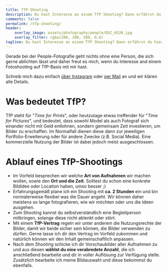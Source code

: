 ```yaml
---
title: TfP-Shooting
description: Du hast Interesse an einem TfP Shooting? Dann erfährst du hier alles, was du darüber wissen musst.
comments: false
permalink: /tfp-shooting/
header:
    overlay_image: assets/photography/people/DSC_6526.jpg
    overlay_filter: rgba(200, 200, 200, 0.6)
tagline: Du hast Interesse an einem TfP Shooting? Dann erfährst du hier alles, was du darüber wissen musst.
---
```


Gerade bei der People-Fotografie geht nichts ohne eine Person, die sich gerne ablichten lässt und daher freut es mich, 
wenn du Interesse and einem Fotoshooting auf TfP-Basis mit mir hast.

Schreib mich dazu einfach [über Instagram]({{site.accounts.instagram}}) oder [per Mail](mailto:tfp@gamue.de) an und wir klären alle Details.

# Was bedeutet TfP?

TfP steht für "*Time for Prints*", oder heutzutage etwas treffender für "*Time for Pictures*", und bedeutet, 
dass sowohl Model als auch Fotograf sich einander nicht mit Geld entlohnen, sondern gemeinsam Zeit investieren, um Bilder zu erschaffen. 
Im Normalfall dienen diese dann zur jeweiligen Portfolio-Erweiterung oder für andere Zwecke (z.B. Social Media). 
Eine kommerzielle Nutzung der Bilder ist dabei jedoch meist ausgeschlossen.

# Ablauf eines TfP-Shootings

- Im Vorfeld besprechen wir welche **Art von Aufnahmen** wir machen wollen, sowie den **Ort und die Zeit**. 
    Solltest du schon eine konkrete Bildidee oder Location haben, umso besser ;)
- Erfahrungsgemäß plane ich ein Shooting mit **ca. 2 Stunden** ein und bin normalerweise flexibel was die Dauer angeht. 
    Wir können daher meistens so lange fotografieren, wie wir möchten oder uns die Ideen ausgehen.
- Zum Shooting kannst du selbstverständlich eine Begleitperson mitbringen, solange diese nicht ablenkt oder stört.
- Mit einem **TfP-Vertrag** regeln wir unter anderem die Nutzungsrechte der Bilder, damit wir beide sicher sein können, die Bilder verwenden zu dürfen. 
    Gerne lasse ich dir den Vertrag im Vorfeld zukommen und natürlich können wir den Inhalt gemeinschaftlich anpassen.
- Nach dem Shooting schicke ich dir Vorschaubilder aller Aufnahmen zu und aus diesen **wählst du eine verabredete Anzahl**, 
    die ich anschließend bearbeite und dir in voller Auflösung zur Verfügung stelle. 
    Zusätzlich bearbeite ich meine Bildauswahl und diese bekommst du ebenfalls.
